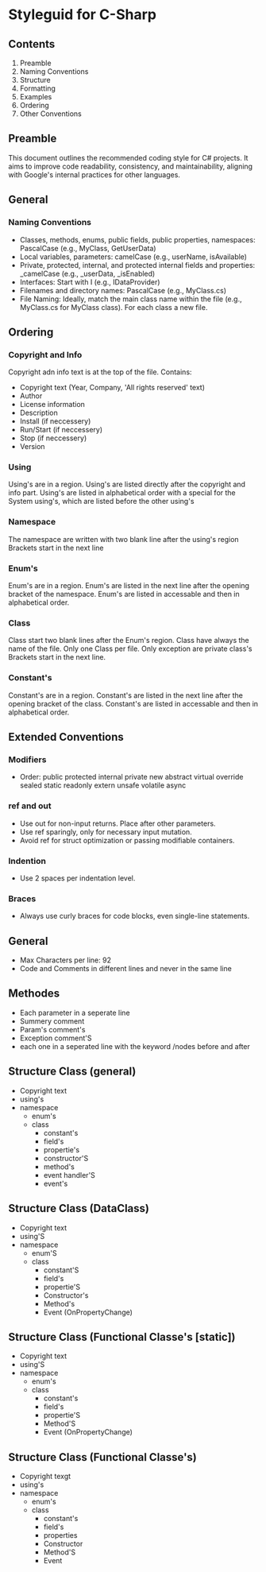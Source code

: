 # Styleguid for C-Sharp

## Contents

1. Preamble
2. Naming Conventions
3. Structure
4. Formatting
5. Examples
7. Ordering
8. Other Conventions

## Preamble
This document outlines the recommended coding style for C# projects. It aims to improve code readability, consistency, and maintainability, aligning with Google's internal practices for other languages.

## General


### Naming Conventions
- Classes, methods, enums, public fields, public properties, namespaces: PascalCase (e.g., MyClass, GetUserData)
- Local variables, parameters: camelCase (e.g., userName, isAvailable)
- Private, protected, internal, and protected internal fields and properties: _camelCase (e.g., _userData, _isEnabled)
- Interfaces: Start with I (e.g., IDataProvider)
- Filenames and directory names: PascalCase (e.g., MyClass.cs)
- File Naming: Ideally, match the main class name within the file (e.g., MyClass.cs for MyClass class). For each class a new file.


## Ordering

### Copyright and Info
Copyright adn info text is at the top of the file. Contains:
- Copyright text (Year, Company, 'All rights reserved' text)
- Author
- License information
- Description
- Install (if neccessery)
- Run/Start (if neccessery)
- Stop (if neccessery)
- Version


### Using
Using's are in a region.
Using's are listed directly after the copyright and info part.
Using's are listed in alphabetical order with a special for the System using's, which are listed before the other using's


### Namespace
The namespace are written with two blank line after the using's region
Brackets start in the next line

### Enum's
Enum's are in a region.
Enum's are listed in the next line after the opening bracket of the namespace.
Enum's are listed in accessable and then in alphabetical order.


### Class
Class start two blank lines after the Enum's region.
Class have always the name of the file. 
Only one Class per file. Only exception are private class's
Brackets start in the next line.


### Constant's
Constant's are in a region.
Constant's are listed in the next line after the opening bracket of the class.
Constant's are listed in accessable and then in alphabetical order.


### 


## Extended Conventions

### Modifiers
- Order: public protected internal private new abstract virtual override sealed static readonly extern unsafe volatile async

### ref and out
- Use out for non-input returns. Place after other parameters.
- Use ref sparingly, only for necessary input mutation.
- Avoid ref for struct optimization or passing modifiable containers.

### Indention
- Use 2 spaces per indentation level.

### Braces
- Always use curly braces for code blocks, even single-line statements.


## General

- Max Characters per line: 92
- Code and Comments in different lines and never in the same line


## Methodes

- Each parameter in a seperate line
- Summery comment 
- Param's comment's
- Exception comment'S
- each one in a seperated line with the keyword /nodes before and after 
  
## Structure Class (general)

- Copyright text
- using's
- namespace
  - enum's
  - class
    - constant's
    - field's
    - propertie's
    - constructor'S
    - method's
    - event handler'S
    - event's

## Structure Class (DataClass)

- Copyright text
- using'S
- namespace
  - enum'S
  - class
    - constant'S
    - field's
    - propertie'S
    - Constructor's
    - Method's
    - Event (OnPropertyChange)

## Structure Class (Functional Classe's [static])

- Copyright text
- using'S
- namespace
  - enum's
  - class
    - constant's
    - field's
    - propertie'S
    - Method'S
    - Event (OnPropertyChange)

## Structure Class (Functional Classe's)

- Copyright texgt
- using's
- namespace
  - enum's
  - class
    - constant's
    - field's
    - properties
    - Constructor
    - Method'S
    - Event